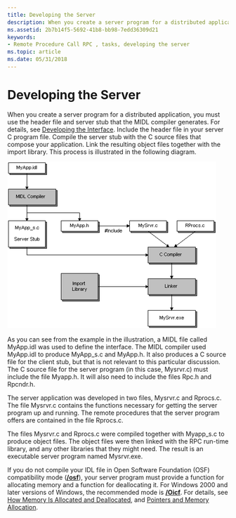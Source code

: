 ```yaml
---
title: Developing the Server
description: When you create a server program for a distributed application, you must use the header file and server stub that the MIDL compiler generates.
ms.assetid: 2b7b14f5-5692-41b8-bb98-7edd36309d21
keywords:
- Remote Procedure Call RPC , tasks, developing the server
ms.topic: article
ms.date: 05/31/2018
---
```


# Developing the Server

When you create a server program for a distributed application, you must use the header file and server stub that the MIDL compiler generates. For details, see [Developing the Interface](developing-the-interface.md). Include the header file in your server C program file. Compile the server stub with the C source files that compose your application. Link the resulting object files together with the import library. This process is illustrated in the following diagram.

![process of creating a server program for a distributed application](images/srvrdev.png)

As you can see from the example in the illustration, a MIDL file called MyApp.idl was used to define the interface. The MIDL compiler used MyApp.idl to produce MyApp\_s.c and MyApp.h. It also produces a C source file for the client stub, but that is not relevant to this particular discussion. The C source file for the server program (in this case, Mysrvr.c) must include the file Myapp.h. It will also need to include the files Rpc.h and Rpcndr.h.

The server application was developed in two files, Mysrvr.c and Rprocs.c. The file Mysrvr.c contains the functions necessary for getting the server program up and running. The remote procedures that the server program offers are contained in the file Rprocs.c.

The files Mysrvr.c and Rprocs.c were compiled together with Myapp\_s.c to produce object files. The object files were then linked with the RPC run-time library, and any other libraries that they might need. The result is an executable server program named Mysrvr.exe.

If you do not compile your IDL file in Open Software Foundation (OSF) compatibility mode ([**/osf**](https://docs.microsoft.com/windows/desktop/Midl/-osf)), your server program must provide a function for allocating memory and a function for deallocating it. For Windows 2000 and later versions of Windows, the recommended mode is [**/Oicf**](https://docs.microsoft.com/windows/desktop/Midl/-oi). For details, see [How Memory Is Allocated and Deallocated](how-memory-is-allocated-and-deallocated.md), and [Pointers and Memory Allocation](pointers-and-memory-allocation.md).

 

 




